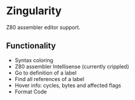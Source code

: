 # Zingularity

Z80 assembler editor support.

## Functionality

* Syntax coloring
* Z80 assembler Intellisense (currently crippled)
* Go to definition of a label
* Find all references of a label
* Hover info: cycles, bytes and affected flags
* Format Code

